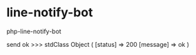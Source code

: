 # line-notify-bot
php-line-notify-bot



send ok >>>
stdClass Object ( [status] => 200 [message] => ok )
